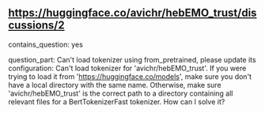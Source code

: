 ## https://huggingface.co/avichr/hebEMO_trust/discussions/2

contains_question: yes

question_part: Can't load tokenizer using from_pretrained, please update its configuration: Can't load tokenizer for 'avichr/hebEMO_trust'. If you were trying to load it from 'https://huggingface.co/models', make sure you don't have a local directory with the same name. Otherwise, make sure 'avichr/hebEMO_trust' is the correct path to a directory containing all relevant files for a BertTokenizerFast tokenizer. How can I solve it?